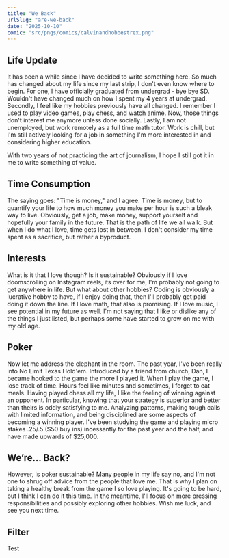 ```yaml
---
title: "We Back"
urlSlug: "are-we-back"
date: "2025-10-10"
comic: "src/pngs/comics/calvinandhobbestrex.png"
---
```


## Life Update
It has been a while since I have decided to write something here. So much has changed about my life since my last strip, I don't even know where to begin. For one, I have officially graduated from undergrad - bye bye SD. Wouldn't have changed much on how I spent my 4 years at undergrad. Secondly, I feel like my hobbies previously have all changed. I remember I used to play video games, play chess, and watch anime. Now, those things don't interest me anymore unless done socially. Lastly, I am not unemployed, but work remotely as a full time math tutor. Work is chill, but I'm still actively looking for a job in something I'm more interested in and considering higher education. 

With two years of not practicing the art of journalism, I hope I still got it in me to write something of value.

## Time Consumption
The saying goes: "Time is money," and I agree. Time is money, but to quantify your life to how much money you make per hour is such a bleak way to live. Obviously, get a job, make money, support yourself and hopefully your family in the future. That is the path of life we all walk. But when I do what I love, time gets lost in between. I don't consider my time spent as a sacrifice, but rather a byproduct.

## Interests 
What is it that I love though? Is it sustainable? Obviously if I love doomscrolling on Instagram reels, its over for me, I'm probably not going to get anywhere in life. But what about other hobbies? Coding is obviously a lucrative hobby to have, if I enjoy doing that, then I'll probably get paid doing it down the line. If I love math, that also is promising. If I love music, I see potential in my future as well. I'm not saying that I like or dislike any of the things I just listed, but perhaps some have started to grow on me with my old age.

## Poker
Now let me address the elephant in the room. The past year, I've been really into No Limit Texas Hold'em. Introduced by a friend from church, Dan, I became hooked to the game the more I played it. When I play the game, I lose track of time. Hours feel like minutes and sometimes, I forget to eat meals. Having played chess all my life, I like the feeling of winning against an opponent. In particular, knowing that your strategy is superior and better than theirs is oddly satisfying to me. Analyzing patterns, making tough calls with limited information, and being disciplined are some aspects of becoming a winning player. I've been studying the game and playing micro stakes .25/.5 ($50 buy ins) incessantly for the past year and the half, and have made upwards of $25,000.

## We’re… Back?
However, is poker sustainable? Many people in my life say no, and I'm not one to shrug off advice from the people that love me. That is why I plan on taking a healthy break from the game I so love playing. It's going to be hard, but I think I can do it this time. In the meantime, I'll focus on more pressing responsibilities and possibly exploring other hobbies. Wish me luck, and see you next time. 

## Filter
Test